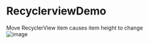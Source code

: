 # RecyclerviewDemo

Move RecyclerView item causes item height to change  
![image](https://i.stack.imgur.com/UsghY.png)